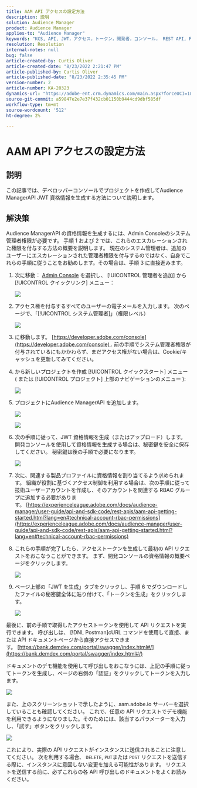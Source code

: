 ```yaml
---
title: AAM API アクセスの設定方法
description: 説明
solution: Audience Manager
product: Audience Manager
applies-to: "Audience Manager"
keywords: "KCS, API, JWT，アクセス，トークン，開発者，コンソール， REST API, REST"
resolution: Resolution
internal-notes: null
bug: false
article-created-by: Curtis Oliver
article-created-date: "8/23/2022 2:21:47 PM"
article-published-by: Curtis Oliver
article-published-date: "8/23/2022 2:35:45 PM"
version-number: 2
article-number: KA-20323
dynamics-url: "https://adobe-ent.crm.dynamics.com/main.aspx?forceUCI=1&pagetype=entityrecord&etn=knowledgearticle&id=494ec7ea-ee22-ed11-b83e-0022480868ff"
source-git-commit: a59847e2e7e37f432cb01150b9444cd9dbf585df
workflow-type: tm+mt
source-wordcount: '512'
ht-degree: 2%

---
```


# AAM API アクセスの設定方法

## 説明

この記事では、デベロッパーコンソールでプロジェクトを作成してAudience ManagerAPI JWT 資格情報を生成する方法について説明します。

## 解決策

Audience ManagerAPI の資格情報を生成するには、Admin Consoleのシステム管理者権限が必要です。 手順 1 および 2 では、これらのエスカレーションされた権限を付与する方法の概要を説明します。 現在のシステム管理者は、追加のユーザーにエスカレーションされた管理者権限を付与するのではなく、自身でこれらの手順に従うことをお勧めします。その場合は、手順 3 に直接進みます。

1. 次に移動： [Admin Console](https://adminconsole.adobe.com/) を選択し、 [!UICONTROL 管理者を追加] から [!UICONTROL クイックリンク] メニュー：

   ![](assets/27c759f0-4418-ed11-b83e-0022480868ff.png)

1. アクセス権を付与するすべてのユーザーの電子メールを入力します。 次のページで、「[!UICONTROL システム管理者]」（権限レベル）

   ![](assets/4eaf764b-4518-ed11-b83e-0022480868ff.png)

1. に移動します。 [https://developer.adobe.com/console](https://developer.adobe.com/console) . 前の手順でシステム管理者権限が付与されているにもかかわらず、まだアクセス権がない場合は、Cookie/キャッシュを更新してみてください。

1. から新しいプロジェクトを作成 [!UICONTROL クイックスタート] メニュー ( または [!UICONTROL プロジェクト] 上部のナビゲーションのメニュー ):

   ![](assets/363a9d79-1418-ed11-b83e-0022480868ff.png)

1. プロジェクトにAudience ManagerAPI を追加します。

   ![](assets/a06e1ebd-1418-ed11-b83e-0022480868ff.png)

   ![](assets/26768505-1518-ed11-b83e-0022480868ff.png)

1. 次の手順に従って、JWT 資格情報を生成（またはアップロード）します。 開発コンソールを使用して資格情報を生成する場合は、秘密鍵を安全に保存してください。 秘密鍵は後の手順で必要になります。 

   ![](assets/d7e73a64-1518-ed11-b83e-0022480868ff.png)

1. 次に、関連する製品プロファイルに資格情報を割り当てるよう求められます。 組織が役割に基づくアクセス制御を利用する場合は、次の手順に従って技術ユーザーアカウントを作成し、そのアカウントを関連する RBAC グループに追加する必要があります。 [https://experienceleague.adobe.com/docs/audience-manager/user-guide/api-and-sdk-code/rest-apis/aam-api-getting-started.html?lang=en#technical-account-rbac-permissions](https://experienceleague.adobe.com/docs/audience-manager/user-guide/api-and-sdk-code/rest-apis/aam-api-getting-started.html?lang=en#technical-account-rbac-permissions)

1. これらの手順が完了したら、アクセストークンを生成して最初の API リクエストをおこなうことができます。 まず、開発コンソールの資格情報の概要ページをクリックします。

   ![](assets/f9ef434b-ef22-ed11-b83e-0022480868ff.png)

1. ページ上部の「JWT を生成」タブをクリックし、手順 6 でダウンロードしたファイルの秘密鍵全体に貼り付けて、「トークンを生成」をクリックします。

   ![](assets/54d65c8d-ef22-ed11-b83e-0022480868ff.png)

最後に、前の手順で取得したアクセストークンを使用して API リクエストを実行できます。 呼び出しは、 [!DNL Postman]cURL コマンドを使用して直接、または API ドキュメントページから直接アクセスできます。 [https://bank.demdex.com/portal/swagger/index.html#/](https://bank.demdex.com/portal/swagger/index.html#/)

ドキュメントのデモ機能を使用して呼び出しをおこなうには、上記の手順に従ってトークンを生成し、ページの右側の「認証」をクリックしてトークンを入力します。

![](assets/ba540b4f-f022-ed11-b83e-0022480868ff.png)

また、上のスクリーンショットで示したように、aam.adobe.io サーバーを選択していることも確認してください。 これで、任意の API リクエストでデモ機能を利用できるようになりました。そのためには、該当するパラメーターを入力し、「試す」ボタンをクリックします。

![](assets/0ef8197f-f022-ed11-b83e-0022480868ff.png)

これにより、実際の API リクエストがインスタンスに送信されることに注意してください。 次を利用する場合、 `DELETE`, `PUT`または `POST` リクエストを送信する際に、インスタンスに意図しない変更を加える可能性があります。 リクエストを送信する前に、必ずこれらの各 API 呼び出しのドキュメントをよくお読みください。


